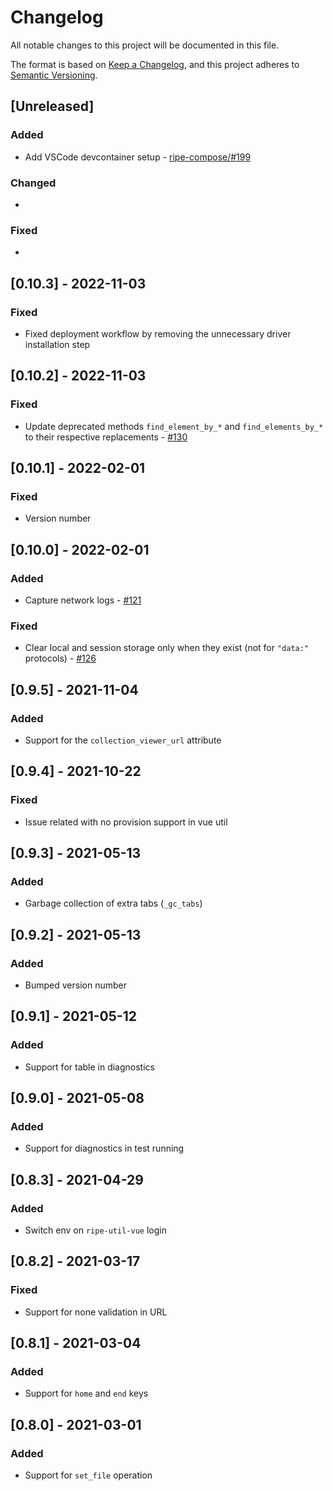 # Changelog

All notable changes to this project will be documented in this file.

The format is based on [Keep a Changelog](https://keepachangelog.com/en/1.0.0/),
and this project adheres to [Semantic Versioning](https://semver.org/spec/v2.0.0.html).

## [Unreleased]

### Added

* Add VSCode devcontainer setup - [ripe-compose/#199](https://github.com/ripe-tech/ripe-compose/issues/199)

### Changed

*

### Fixed

*

## [0.10.3] - 2022-11-03

### Fixed

* Fixed deployment workflow by removing the unnecessary driver installation step

## [0.10.2] - 2022-11-03

### Fixed

* Update deprecated methods `find_element_by_*` and `find_elements_by_*` to their respective replacements - [#130](https://github.com/ripe-tech/ripe-rainbow/issues/130)

## [0.10.1] - 2022-02-01

### Fixed

* Version number

## [0.10.0] - 2022-02-01

### Added

* Capture network logs - [#121](https://github.com/ripe-tech/ripe-rainbow/issues/121)

### Fixed

* Clear local and session storage only when they exist (not for `"data:"` protocols) - [#126](https://github.com/ripe-tech/ripe-rainbow/issues/126)

## [0.9.5] - 2021-11-04

### Added

* Support for the `collection_viewer_url` attribute

## [0.9.4] - 2021-10-22

### Fixed

* Issue related with no provision support in vue util

## [0.9.3] - 2021-05-13

### Added

* Garbage collection of extra tabs (`_gc_tabs`)

## [0.9.2] - 2021-05-13

### Added

* Bumped version number

## [0.9.1] - 2021-05-12

### Added

* Support for table in diagnostics

## [0.9.0] - 2021-05-08

### Added

* Support for diagnostics in test running

## [0.8.3] - 2021-04-29

### Added

* Switch env on `ripe-util-vue` login

## [0.8.2] - 2021-03-17

### Fixed

* Support for none validation in URL

## [0.8.1] - 2021-03-04

### Added

* Support for `home` and `end` keys

## [0.8.0] - 2021-03-01

### Added

* Support for `set_file` operation
